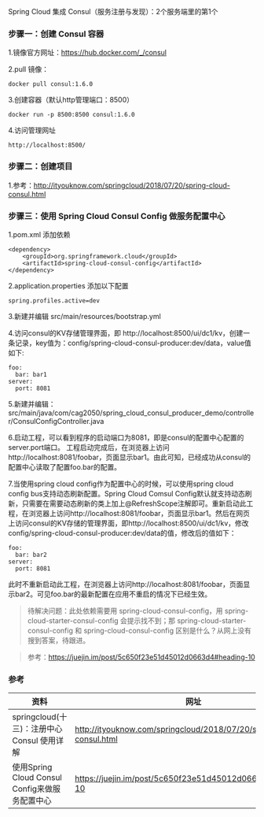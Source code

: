 Spring Cloud 集成 Consul（服务注册与发现）：2个服务端里的第1个

### 步骤一：创建 Consul 容器
1.镜像官方网址：https://hub.docker.com/_/consul

2.pull 镜像：
```
docker pull consul:1.6.0
```
3.创建容器（默认http管理端口：8500）
```
docker run -p 8500:8500 consul:1.6.0
```
4.访问管理网址
```
http://localhost:8500/
```

### 步骤二：创建项目
1.参考：http://ityouknow.com/springcloud/2018/07/20/spring-cloud-consul.html

### 步骤三：使用 Spring Cloud Consul Config 做服务配置中心
1.pom.xml 添加依赖
```
<dependency>
	<groupId>org.springframework.cloud</groupId>
	<artifactId>spring-cloud-consul-config</artifactId>
</dependency>
```
2.application.properties 添加以下配置
```
spring.profiles.active=dev
```
3.新建并编辑 src/main/resources/bootstrap.yml

4.访问consul的KV存储管理界面，即 http://localhost:8500/ui/dc1/kv，创建一条记录，key值为：config/spring-cloud-consul-producer:dev/data，value值如下:
```
foo:
  bar: bar1
server:
  port: 8081
```
5.新建并编辑：src/main/java/com/cag2050/spring_cloud_consul_producer_demo/controller/ConsulConfigController.java

6.启动工程，可以看到程序的启动端口为8081，即是consul的配置中心配置的server.port端口。
  工程启动完成后，在浏览器上访问 http://localhost:8081/foobar，页面显示bar1。由此可知，已经成功从consul的配置中心读取了配置foo.bar的配置。
  
7.当使用spring cloud config作为配置中心的时候，可以使用spring cloud config bus支持动态刷新配置。Spring Cloud Comsul Config默认就支持动态刷新，只需要在需要动态刷新的类上加上@RefreshScope注解即可。重新启动此工程，在浏览器上访问http://localhost:8081/foobar，页面显示bar1。然后在网页上访问consul的KV存储的管理界面，即http://localhost:8500/ui/dc1/kv，修改config/spring-cloud-consul-producer:dev/data的值，修改后的值如下：
```
foo:
  bar: bar2
server: 
  port: 8081
```
此时不重新启动此工程，在浏览器上访问http://localhost:8081/foobar，页面显示bar2。可见foo.bar的最新配置在应用不重启的情况下已经生效。

> 待解决问题：此处依赖需要用 spring-cloud-consul-config，用 spring-cloud-starter-consul-config 会提示找不到；那 spring-cloud-starter-consul-config 和 spring-cloud-consul-config 区别是什么？从网上没有搜到答案，待跟进。

> 参考：https://juejin.im/post/5c650f23e51d45012d0663d4#heading-10

### 参考
资料 | 网址
--- | ---
springcloud(十三)：注册中心 Consul 使用详解 | http://ityouknow.com/springcloud/2018/07/20/spring-cloud-consul.html
使用Spring Cloud Consul Config来做服务配置中心 | https://juejin.im/post/5c650f23e51d45012d0663d4#heading-10
